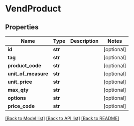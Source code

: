 # VendProduct

## Properties
Name | Type | Description | Notes
------------ | ------------- | ------------- | -------------
**id** | **str** |  | [optional] 
**tag** | **str** |  | [optional] 
**product_code** | **str** |  | [optional] 
**unit_of_measure** | **str** |  | [optional] 
**unit_price** | **str** |  | [optional] 
**max_qty** | **str** |  | [optional] 
**options** | **str** |  | [optional] 
**price_code** | **str** |  | [optional] 

[[Back to Model list]](../README.md#documentation-for-models) [[Back to API list]](../README.md#documentation-for-api-endpoints) [[Back to README]](../README.md)


